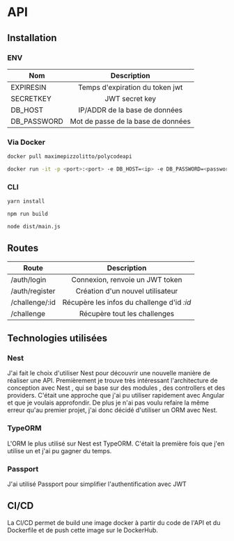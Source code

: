# API

## Installation 

### ENV

| Nom   |      Description      |
|----------|:-------------:|
| EXPIRESIN|  Temps d'expiration du token jwt |
| SECRETKEY  |  JWT secret key |
| DB_HOST | IP/ADDR de la base de données| 
| DB_PASSWORD | Mot de passe de la base de données | 

### Via Docker 

```bash
docker pull maximepizzolitto/polycodeapi

docker run -it -p <port>:<port> -e DB_HOST=<ip> -e DB_PASSWORD=<password>-e EXPIREIN=<time> -e SECRETKEY=<secretkey>  maximepizzolitto/polycodeapi

```
### CLI 

```bash
yarn install 

npm run build 

node dist/main.js
```

## Routes

| Route   |      Description      |
|----------|:-------------:|
| /auth/login|  Connexion, renvoie un JWT token |
| /auth/register  |   Création d'un nouvel utilisateur
| /challenge/:id | Récupère les infos du challenge d'id *:id* | 
| /challenge | Récupère tout les challenges | 



## Technologies utilisées    

### Nest

J'ai fait le choix d'utiliser Nest pour découvrir une nouvelle manière de réaliser une API. Premièrement je trouve très intéressant l'architecture de conception avec Nest , qui se base sur des modules , des controllers et des providers. C'était une approche que j'ai pu utiliser rapidement avec Angular et que je voulais approfondir. De plus je n'ai pas voulu refaire la même erreur qu'au premier projet, j'ai donc décidé d'utiliser un ORM avec Nest.


### TypeORM

L'ORM le plus utilisé sur Nest est TypeORM. C'était la première fois que j'en utilise un et j'ai pu gagner du temps.

### Passport 

J'ai utilisé Passport pour simplifier l'authentification avec JWT

## CI/CD 

La CI/CD permet de build une image docker à partir du code de l'API et du Dockerfile et de push cette image sur le DockerHub.

